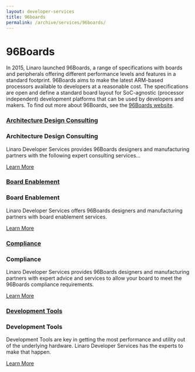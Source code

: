 ```yaml
---
layout: developer-services
title: 96boards
permalink: /archive/services/96boards/
---
```

# 96Boards 

In 2015, Linaro launched 96Boards, a range of specifications with boards and peripherals offering different performance levels and features in a standard footprint. 96Boards aims to make the latest ARM-based processors available to developers at a reasonable cost. The specifications are open and define a standard board layout for SoC-agnostic (processor independent)  development platforms that can be used by developers and makers. To find out more about 96Boards, see the [96Boards website](https://www.96boards.org).


<div id="flippers">
    <div class="col-md-3">
        <div class="flip-container vertical" ontouchstart="this.classList.toggle('hover');">
            <div class="flipper">
                <div class="front">
                    <div class="front-content">
                        <a href="/services/96boards/architecture-design-consulting/">
                            <h3>Architecture Design Consulting</h3>
                        </a>
                    </div>
                </div>
                <div class="back">
                    <div class="back-content">
                        <h3>Architecture Design Consulting</h3>
                        <p>
                            Linaro Developer Services provides 96Boards designers and manufacturing partners with the following expert consulting services...
                        </p>
                        <a class="btn btn-primary" href="/services/96boards/architecture-design-consulting/">Learn More</a>
                    </div>
                </div>
            </div>
        </div>
    </div>
    <div class="col-md-3">
        <div class="flip-container vertical" ontouchstart="this.classList.toggle('hover');">
            <div class="flipper">
                <div class="front">
                    <div class="front-content">
                    <a href="/services/96boards/board-enablement/">
                        <h3>Board Enablement</h3>
                    </a>
                    </div>
                </div>
                <div class="back">
                    <div class="back-content">
                        <h3>Board Enablement</h3>
                        <p>
                            Linaro Developer Services offers 96Boards designers and manufacturing partners with board enablement services.
                        </p>
                        <a class="btn btn-primary" href="/services/96boards/board-enablement/">Learn More</a>
                    </div>
                </div>
            </div>
        </div>
    </div>
    <div class="col-md-3">
        <div class="flip-container vertical" ontouchstart="this.classList.toggle('hover');">
            <div class="flipper">
                <div class="front">
                    <div class="front-content">
                        <a href="/services/96boards/compliance/">
                            <h3>Compliance</h3>
                        </a>
                    </div>
                </div>
                <div class="back">
                    <div class="back-content">
                        <h3>Compliance</h3>
                        <p>
                            Linaro Developer Services provides 96Boards designers and manufacturing partners with expert advice and services to allow your board to meet the 96Boards compliance requirements.
                        </p>
                        <a class="btn btn-primary" href="/services/96boards/compliance/">Learn More</a>
                    </div>
                </div>
            </div>
        </div>
    </div>
    <div class="col-md-3">
        <div class="flip-container vertical" ontouchstart="this.classList.toggle('hover');">
            <div class="flipper">
                <div class="front">
                    <div class="front-content">
                    <a href="/services/96boards/development-tools/">
                        <h3>Development Tools</h3>
                    </a>
                    </div>
                </div>
                <div class="back">
                    <div class="back-content">
                        <h3>Development Tools</h3>
                        <p>
                            Development Tools are key in getting the most performance and utility out of the underlying hardware. Linaro Developer Services has the experts to make that happen.
                        </p>
                        <a class="btn btn-primary" href="/services/96boards/development-tools/">Learn More</a>
                    </div>
                </div>
            </div>
        </div>
    </div>
    

</div>